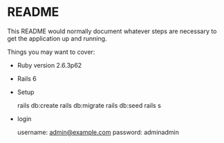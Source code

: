 # README

This README would normally document whatever steps are necessary to get the
application up and running.

Things you may want to cover:

* Ruby version 2.6.3p62

* Rails 6

* Setup

	rails db:create
	rails db:migrate
	rails db:seed
	rails s

* login 
	
	username: admin@example.com
	password: adminadmin